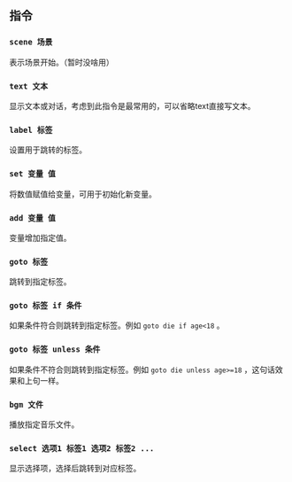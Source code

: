 ## 指令
### `scene 场景`
表示场景开始。（暂时没啥用）

### `text 文本`
显示文本或对话，考虑到此指令是最常用的，可以省略text直接写文本。

### `label 标签`
设置用于跳转的标签。

### `set 变量 值`
将数值赋值给变量，可用于初始化新变量。

### `add 变量 值`
变量增加指定值。

### `goto 标签`
跳转到指定标签。

### `goto 标签 if 条件`
如果条件符合则跳转到指定标签。例如 `goto die if age<18` 。

### `goto 标签 unless 条件`
如果条件不符合则跳转到指定标签。例如 `goto die unless age>=18` ，这句话效果和上句一样。

### `bgm 文件`
播放指定音乐文件。

### `select 选项1 标签1 选项2 标签2 ...`
显示选择项，选择后跳转到对应标签。
